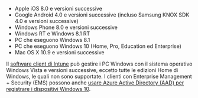 
  - Apple iOS 8.0 e versioni successive
  - Google Android 4.0 e versioni successive (incluso Samsung KNOX SDK 4.0 e versioni successive)
  - Windows Phone 8.0 e versioni successive
  - Windows RT e Windows 8.1 RT
  - PC che eseguono Windows 8.1
  - PC che eseguono Windows 10 (Home, Pro, Education ed Enterprise)
  - Mac OS X 10.9 e versioni successive

Il [software client di Intune](/intune/deploy-use/manage-windows-pcs-with-microsoft-intune) può gestire i PC Windows con il sistema operativo Windows Vista e versioni successive, eccetto tutte le edizioni Home di Windows, le quali non sono supportate.  I clienti con Enterprise Management + Security (EMS) possono anche [usare Azure Active Directory (AAD) per registrare i dispositivi Windows 10](set-up-windows-device-management-with-microsoft-intune.md#azure-active-directory-enrollment).


<!--HONumber=Sep16_HO2-->


